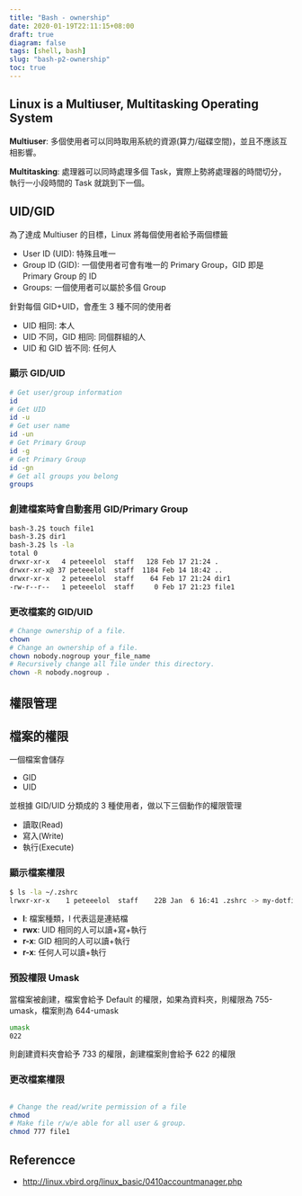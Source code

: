 ```yaml
---
title: "Bash - ownership"
date: 2020-01-19T22:11:15+08:00
draft: true
diagram: false
tags: [shell, bash]
slug: "bash-p2-ownership"
toc: true
---
```


## Linux is a Multiuser, Multitasking Operating System

**Multiuser**: 多個使用者可以同時取用系統的資源(算力/磁碟空間)，並且不應該互相影響。

**Multitasking**: 處理器可以同時處理多個 Task，實際上勢將處理器的時間切分，執行一小段時間的 Task 就跳到下一個。

## UID/GID

為了達成 Multiuser 的目標，Linux 將每個使用者給予兩個標籤

- User ID (UID): 特殊且唯一
- Group ID (GID): 一個使用者可會有唯一的 Primary Group，GID 即是 Primary Group 的 ID
- Groups: 一個使用者可以屬於多個 Group

針對每個 GID+UID，會產生 3 種不同的使用者

- UID 相同: 本人
- UID 不同，GID 相同: 同個群組的人
- UID 和 GID 皆不同: 任何人

### 顯示 GID/UID

```bash
# Get user/group information
id
# Get UID
id -u
# Get user name
id -un
# Get Primary Group
id -g
# Get Primary Group
id -gn
# Get all groups you belong
groups
```

### 創建檔案時會自動套用 GID/Primary Group

```bash
bash-3.2$ touch file1
bash-3.2$ dir1
bash-3.2$ ls -la
total 0
drwxr-xr-x   4 peteeelol  staff   128 Feb 17 21:24 .
drwxr-xr-x@ 37 peteeelol  staff  1184 Feb 14 18:42 ..
drwxr-xr-x   2 peteeelol  staff    64 Feb 17 21:24 dir1
-rw-r--r--   1 peteeelol  staff     0 Feb 17 21:23 file1

```

### 更改檔案的 GID/UID

```bash
# Change ownership of a file.
chown
# Change an ownership of a file.
chown nobody.nogroup your_file_name
# Recursively change all file under this directory.
chown -R nobody.nogroup .
```

## 權限管理

## 檔案的權限

一個檔案會儲存

- GID
- UID

並根據 GID/UID 分類成的 3 種使用者，做以下三個動作的權限管理

- 讀取(Read)
- 寫入(Write)
- 執行(Execute)

### 顯示檔案權限

```bash
$ ls -la ~/.zshrc
lrwxr-xr-x    1 peteeelol  staff    22B Jan  6 16:41 .zshrc -> my-dotfiles/zsh/.zshrc
```

- **l**: 檔案種類，l 代表這是連結檔
- **rwx**: UID 相同的人可以讀+寫+執行
- **r-x**: GID 相同的人可以讀+執行
- **r-x**: 任何人可以讀+執行

### 預設權限 Umask

當檔案被創建，檔案會給予 Default 的權限，如果為資料夾，則權限為 755-umask，檔案則為 644-umask

```bash
umask
022
```

則創建資料夾會給予 733 的權限，創建檔案則會給予 622 的權限

### 更改檔案權限

```bash

# Change the read/write permission of a file
chmod
# Make file r/w/e able for all user & group.
chmod 777 file1
```

## Referencce

- <http://linux.vbird.org/linux_basic/0410accountmanager.php>
